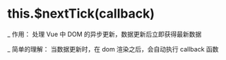 # this.$nextTick(callback)
\_ 作用：
    处理 Vue 中 DOM 的异步更新，数据更新后立即获得最新数据

\_ 简单的理解：
    当数据更新时，在 dom 渲染之后，会自动执行 callback 函数